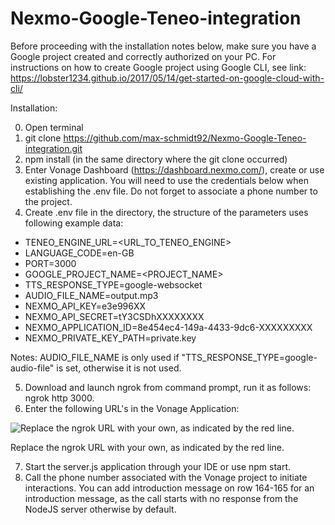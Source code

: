 # Nexmo-Google-Teneo-integration

Before proceeding with the installation notes below, make sure you have a Google project created and correctly authorized on your PC.
For instructions on how to create Google project using Google CLI, see link: https://lobster1234.github.io/2017/05/14/get-started-on-google-cloud-with-cli/

Installation:

0. Open terminal
1. git clone https://github.com/max-schmidt92/Nexmo-Google-Teneo-integration.git
2. npm install (in the same directory where the git clone occurred)
3. Enter Vonage Dashboard (https://dashboard.nexmo.com/), create or use existing application.
You will need to use the credentials below when establishing the .env file. Do not forget to associate a phone number to the project.
4. Create .env file in the directory, the structure of the parameters uses following example data:

* TENEO_ENGINE_URL=<URL_TO_TENEO_ENGINE>
* LANGUAGE_CODE=en-GB
* PORT=3000
* GOOGLE_PROJECT_NAME=<PROJECT_NAME>
* TTS_RESPONSE_TYPE=google-websocket
* AUDIO_FILE_NAME=output.mp3
* NEXMO_API_KEY=e3e996XX
* NEXMO_API_SECRET=tY3CSDhXXXXXXXX
* NEXMO_APPLICATION_ID=8e454ec4-149a-4433-9dc6-XXXXXXXXX
* NEXMO_PRIVATE_KEY_PATH=private.key

Notes:
AUDIO_FILE_NAME is only used if "TTS_RESPONSE_TYPE=google-audio-file" is set, otherwise it is not used.

5. Download and launch ngrok from command prompt, run it as follows: ngrok http 3000.
6. Enter the following URL's in the Vonage Application:

![Replace the ngrok URL with your own, as indicated by the red line.](http://puu.sh/FEv5s/faceeee6ef.png)

Replace the ngrok URL with your own, as indicated by the red line.

7. Start the server.js application through your IDE or use npm start.
8. Call the phone number associated with the Vonage project to initiate interactions.
You can add introduction message on row 164-165 for an introduction message, as the call starts with no response from the NodeJS server otherwise by default.
